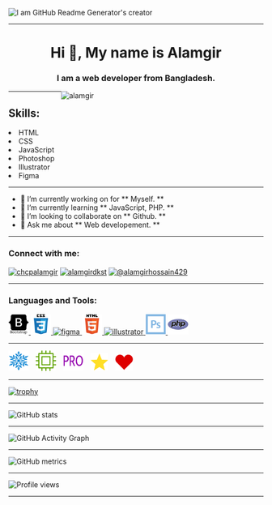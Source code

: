 
![I am GitHub Readme Generator's creator](https://pbs.twimg.com/profile_banners/2417267923/1691802496/600x200)

*************************************************************************************************************

<h1 align="center">Hi 👋, My name is Alamgir</h1>

<h3 align="center">I am a web developer from Bangladesh.</h3>

<img align="right" alt="alamgir" width="400" src="https://th.bing.com/th/id/R.e1f3413bf5036045713341394f617225?rik=DrIIfudtfqKgig&pid=ImgRaw&r=0"/>


**********************************************************************


<h2 align="left">Skills:</h2>
<li>HTML</li>
<li>CSS</li>
<li>JavaScript</li>
<li>Photoshop</li>
<li>Illustrator</li>
<li>Figma</li>

**********************************************************************

- 🔭 I’m currently working on for ** Myself. ** 
- 🌱 I’m currently learning ** JavaScript, PHP. ** 
- 👯 I’m looking to collaborate on ** Github. **
- 💬 Ask me about ** Web developement. **

************************************************************************
<h3 align="left">Connect with me:</h3>
<p align="left">
<a href="https://twitter.com/chcpalamgir" target="blank"><img align="center" src="https://raw.githubusercontent.com/rahuldkjain/github-profile-readme-generator/master/src/images/icons/Social/twitter.svg" alt="chcpalamgir" height="30" width="40" /></a>
<a href="https://fb.com/alamgirdkst" target="blank"><img align="center" src="https://raw.githubusercontent.com/rahuldkjain/github-profile-readme-generator/master/src/images/icons/Social/facebook.svg" alt="alamgirdkst" height="30" width="40" /></a>
<a href="https://www.youtube.com/c/@alamgirhossain429" target="blank"><img align="center" src="https://raw.githubusercontent.com/rahuldkjain/github-profile-readme-generator/master/src/images/icons/Social/youtube.svg" alt="@alamgirhossain429" height="30" width="40" /></a>
</p>

************************************************************************

<h3 align="left">Languages and Tools:</h3>
<p align="left"> <a href="https://getbootstrap.com" target="_blank" rel="noreferrer"> <img src="https://raw.githubusercontent.com/devicons/devicon/master/icons/bootstrap/bootstrap-plain-wordmark.svg" alt="bootstrap" width="40" height="40"/> </a> <a href="https://www.w3schools.com/css/" target="_blank" rel="noreferrer"> <img src="https://raw.githubusercontent.com/devicons/devicon/master/icons/css3/css3-original-wordmark.svg" alt="css3" width="40" height="40"/> </a> <a href="https://www.figma.com/" target="_blank" rel="noreferrer"> <img src="https://www.vectorlogo.zone/logos/figma/figma-icon.svg" alt="figma" width="40" height="40"/> </a> <a href="https://www.w3.org/html/" target="_blank" rel="noreferrer"> <img src="https://raw.githubusercontent.com/devicons/devicon/master/icons/html5/html5-original-wordmark.svg" alt="html5" width="40" height="40"/> </a> <a href="https://www.adobe.com/in/products/illustrator.html" target="_blank" rel="noreferrer"> <img src="https://www.vectorlogo.zone/logos/adobe_illustrator/adobe_illustrator-icon.svg" alt="illustrator" width="40" height="40"/> </a> <a href="https://www.photoshop.com/en" target="_blank" rel="noreferrer"> <img src="https://raw.githubusercontent.com/devicons/devicon/master/icons/photoshop/photoshop-line.svg" alt="photoshop" width="40" height="40"/> </a> <a href="https://www.php.net" target="_blank" rel="noreferrer"> <img src="https://raw.githubusercontent.com/devicons/devicon/master/icons/php/php-original.svg" alt="php" width="40" height="40"/> </a> </p>



************************************************************************



<a href='https://archiveprogram.github.com/'><img src='https://raw.githubusercontent.com/acervenky/animated-github-badges/master/assets/acbadge.gif' width='40' height='40'></a> <a href='https://docs.github.com/en/developers'><img src='https://raw.githubusercontent.com/acervenky/animated-github-badges/master/assets/devbadge.gif' width='40' height='40'></a> <a href='https://github.com/pricing'><img src='https://raw.githubusercontent.com/acervenky/animated-github-badges/master/assets/pro.gif' width='40' height='40'></a> <a href='https://stars.github.com/'><img src='https://raw.githubusercontent.com/acervenky/animated-github-badges/master/assets/starbadge.gif' width='35' height='35'></a> <a href='https://docs.github.com/en/github/supporting-the-open-source-community-with-github-sponsors'><img src='https://raw.githubusercontent.com/acervenky/animated-github-badges/master/assets/sponsorbadge.gif' width='35' height='35'></a> 

************************************************************************

[![trophy](https://github-profile-trophy.vercel.app/?username=coderalamgir)](https://github.com/ryo-ma/github-profile-trophy)


**********************************************************************

![GitHub stats](https://github-readme-stats.vercel.app/api?username=coderalamgir&show_icons=true)  

**********************************************************************

![GitHub Activity Graph](https://activity-graph.herokuapp.com/graph?username=coderalamgir)  
**********************************************************************

![GitHub metrics](https://metrics.lecoq.io/coderalamgir)  
**********************************************************************
![Profile views](https://gpvc.arturio.dev/coderalamgir)  
*********************************************

